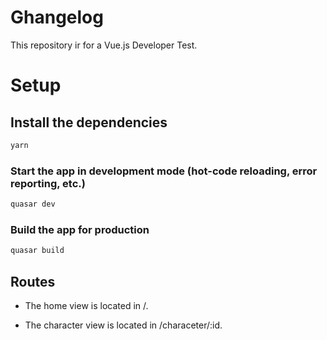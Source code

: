 # Ghangelog

This repository ir for a Vue.js Developer Test.

# Setup

## Install the dependencies
```bash
yarn
```

### Start the app in development mode (hot-code reloading, error reporting, etc.)
```bash
quasar dev
```

### Build the app for production
```bash
quasar build
```

## Routes

- The home view is located in /.

- The character view is located in /characeter/:id.

